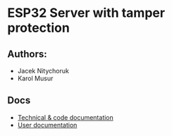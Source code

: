 # ESP32 Server with tamper protection

## Authors:
- Jacek Nitychoruk
- Karol Musur

## Docs

- [Technical & code documentation](docs/tech_manual.pdf)
- [User documentation](docs/user_manual.pdf)
